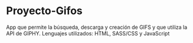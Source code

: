 # Proyecto-Gifos
App que permite la búsqueda, descarga y creación de GIFS y que utiliza la API de GIPHY. Lenguajes utilizados: HTML, SASS/CSS y JavaScript
